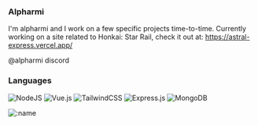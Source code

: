 ### Alpharmi
I'm alpharmi and I work on a few specific projects time-to-time. Currently working on a site related to Honkai: Star Rail, check it out at: https://astral-express.vercel.app/

@alpharmi discord

### Languages

![NodeJS](https://img.shields.io/badge/node.js-6DA55F?style=for-the-badge&logo=node.js&logoColor=white)
![Vue.js](https://img.shields.io/badge/vuejs-%2335495e.svg?style=for-the-badge&logo=vuedotjs&logoColor=%234FC08D)
![TailwindCSS](https://img.shields.io/badge/tailwindcss-%2338B2AC.svg?style=for-the-badge&logo=tailwind-css&logoColor=white)
![Express.js](https://img.shields.io/badge/express.js-%23404d59.svg?style=for-the-badge&logo=express&logoColor=%2361DAFB)
![MongoDB](https://img.shields.io/badge/MongoDB-%234ea94b.svg?style=for-the-badge&logo=mongodb&logoColor=white)

![:name](https://count.getloli.com/@calamari?name=calamari&theme=booru-jaypee&padding=7&offset=0&align=top&scale=1&pixelated=1&darkmode=auto)
